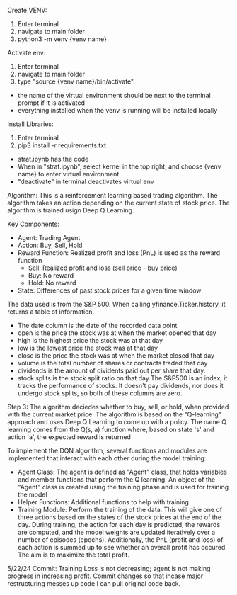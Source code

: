 Create VENV:
1) Enter terminal
2) navigate to main folder
3) python3 -m venv {venv name}

Activate env:
1) Enter terminal
2) navigate to main folder
3) type "source {venv name}/bin/activate"

- the name of the virtual environment should be next to the terminal prompt if it is activated
- everything installed when the venv is running will be installed locally

Install Libraries:
1) Enter terminal
2) pip3 install -r requirements.txt

- strat.ipynb has the code
- When in "strat.ipynb", select kernel in the top right, and choose {venv name} to enter virtual environment
- "deactivate" in terminal deactivates virtual env

Algorithm:
This is a reinforcement learning based trading algorithm. The algorithm takes an action depending on the current state of stock price. The algorithm is trained usign Deep Q Learning.

Key Components: 
- Agent: Trading Agent
- Action: Buy, Sell, Hold
- Reward Function: Realized profit and loss (PnL) is used as the reward function
    - Sell: Realized profit and loss (sell price - buy price)
    - Buy: No reward
    - Hold: No reward
- State: Differences of past stock prices for a given time window 

The data used is from the S&P 500. 
When calling yfinance.Ticker.history, it returns a table of information.
- The date column is the date of the recorded data point
- open is the price the stock was at when the market opened that day
- high is the highest price the stock was at that day
- low is the lowest price the stock was at that day
- close is the price the stock was at when the market closed that day
- volume is the total number of shares or contracts traded that day
- dividends is the amount of dividents paid out per share that day.
- stock splits is the stock split ratio on that day
The S&P500 is an index; it tracks the performance of stocks. It doesn't pay dividends, nor does it undergo stock splits, so both of these columns are zero. 

Step 3:
The algorithm deciedes whether to buy, sell, or hold, when provided with the current market price. The algorithm is based on the "Q-learning" approach and uses Deep Q Learning to come up with a policy. The name Q learning comes from the Q(s, a) function where, based on state 's' and action 'a', the expected reward is returned

To implement the DQN algorithm, several functions and modules are implemented that interact with each other during the model training: 
- Agent Class: The agent is defined as "Agent" class, that holds variables and member functions that perform the Q learning. An object of the "Agent" class  is created using the training phase and is used for training the model
- Helper Functions: Additional functions to help with training
- Training Module: Perform the training of the data. This will give one of three actions based on the states of the stock prices at the end of the day. During training, the action for each day is predicted, the rewards are computed, and the model weights are updated iteratively over a number of episodes (epochs). Additionally, the PnL (profit and loss) of each action is summed up to see whether an overall profit has occured. The aim is to maximize the total profit.

5/22/24 Commit:
Training Loss is not decreasing; agent is not making progress in increasing profit. Commit changes so that incase major restructuring messes up code I can pull original code back.
